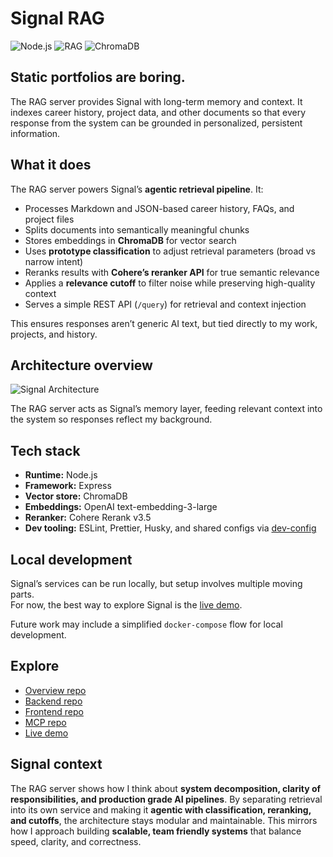 # Signal RAG

![Node.js](https://img.shields.io/badge/Node.js-20+-5FA04E?logo=node.js&logoColor=white&style=flat-square)
![RAG](https://img.shields.io/badge/RAG-Retrival--Augmented%20Generation-A8A39E?logo=openai&logoColor=white&style=flat-square)
![ChromaDB](https://img.shields.io/badge/Chroma-Vector%20Database-ffde2c?logoColor=white&style=flat-square)

## Static portfolios are boring.

The RAG server provides Signal with long-term memory and context. It indexes career history, project
data, and other documents so that every response from the system can be grounded in personalized,
persistent information.

## What it does

The RAG server powers Signal’s **agentic retrieval pipeline**. It:

- Processes Markdown and JSON-based career history, FAQs, and project files
- Splits documents into semantically meaningful chunks
- Stores embeddings in **ChromaDB** for vector search
- Uses **prototype classification** to adjust retrieval parameters (broad vs narrow intent)
- Reranks results with **Cohere’s reranker API** for true semantic relevance
- Applies a **relevance cutoff** to filter noise while preserving high-quality context
- Serves a simple REST API (`/query`) for retrieval and context injection

This ensures responses aren’t generic AI text, but tied directly to my work, projects, and history.

## Architecture overview

![Signal Architecture](https://github.com/user-attachments/assets/9ae777bb-9564-4168-8e72-9ffbc743ae5c)

The RAG server acts as Signal’s memory layer, feeding relevant context into the system so responses
reflect my background.

## Tech stack

- **Runtime:** Node.js
- **Framework:** Express
- **Vector store:** ChromaDB
- **Embeddings:** OpenAI text-embedding-3-large
- **Reranker:** Cohere Rerank v3.5
- **Dev tooling:** ESLint, Prettier, Husky, and shared configs via
  [dev-config](https://www.npmjs.com/package/abruno-dev-config)

## Local development

Signal’s services can be run locally, but setup involves multiple moving parts.  
For now, the best way to explore Signal is the [live demo](https://signal.abruno.net).

Future work may include a simplified `docker-compose` flow for local development.

## Explore

- [Overview repo](https://github.com/anthonybruno/signal)
- [Backend repo](https://github.com/anthonybruno/signal-backend)
- [Frontend repo](https://github.com/anthonybruno/signal-frontend)
- [MCP repo](https://github.com/anthonybruno/signal-mcp)
- [Live demo](https://signal.abruno.net)

## Signal context

The RAG server shows how I think about **system decomposition, clarity of responsibilities, and
production grade AI pipelines**. By separating retrieval into its own service and making it
**agentic with classification, reranking, and cutoffs**, the architecture stays modular and
maintainable. This mirrors how I approach building **scalable, team friendly systems** that balance
speed, clarity, and correctness.
